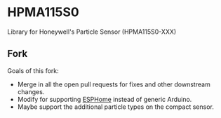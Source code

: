 # HPMA115S0
Library for Honeywell's Particle Sensor (HPMA115S0-XXX)

## Fork

Goals of this fork:

* Merge in all the open pull requests for fixes and other downstream changes.
* Modify for supporting [ESPHome](https://esphome.io/) instead of generic Arduino.
* Maybe support the additional particle types on the compact sensor.
